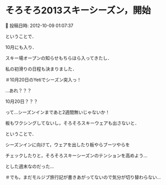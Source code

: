 # そろそろ2013スキーシーズン，開始

📅 投稿日時: 2012-10-09 01:07:37

ということで．





10月にも入り．


スキー場オープンの知らせもちらほら入ってきたし．


私の初滑りの日程も決まりました．


＃10月20日のYetiでシーズン突入っ！





…あれ？？？


10月20日？？？


って…シーズンインまであと2週間無いじゃないか！





板もワクシングしてないし，そろそろスキーウェアも出さないと．





ということで．


シーズンインに向けて，ウェアを出したり板やらブーツやらを


チェックしたりと，そろそろスキーシーズンのテンションを高めよう…


とした週末なのだった…





＃でも，まだモルジブ旅行記が書きあがってないので気分が切り替わらない…
